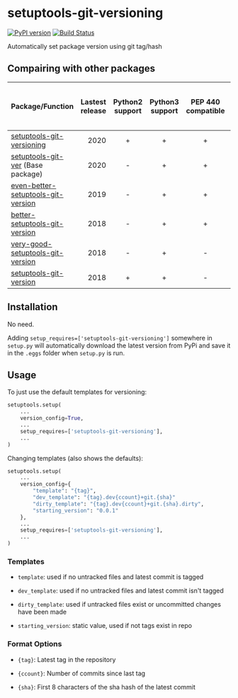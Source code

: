 # setuptools-git-versioning

[![PyPI version](https://badge.fury.io/py/setuptools-git-versioning.svg)](https://badge.fury.io/py/setuptools-git-versioning)
[![Build Status](https://travis-ci.com/dolfinus/setuptools-git-versioning.svg?branch=master)](https://travis-ci.com/dolfinus/setuptools-git-versioning)

Automatically set package version using git tag/hash

## Compairing with other packages

| Package/Function                                                                                    | Lastest release | Python2 support | Python3 support | PEP 440 compatible | Separated template for not tagged HEAD | Separated template for dirty run | Using functions outside setup.py | Returning starting_version if no tags |
|:----------------------------------------------------------------------------------------------------|----------------:|:---------------:|:---------------:|:------------------:|:--------------------------------------:|:--------------------------------:|:--------------------------------:|:--------------------------------:|
| [setuptools-git-versioning](https://github.com/dolfinus/setuptools-git-versioning)                  |            2020 |        +        |        +        |         +          |                   +                    |                +                 |                +                 |                +                 |
| [setuptools-git-ver](https://github.com/camas/setuptools-git-ver) (Base package)                    |            2020 |        -        |        +        |         +          |                   +                    |                +                 |                -                 |                -                 |
| [even-better-setuptools-git-version](https://github.com/ktemkin/even-better-setuptools-git-version) |            2019 |        -        |        +        |         +          |                   -                    |                -                 |                +                 |                +                 |
| [better-setuptools-git-version](https://github.com/vivin/better-setuptools-git-version)             |            2018 |        -        |        +        |         +          |                   -                    |                -                 |                +                 |                +                 |
| [very-good-setuptools-git-version](https://github.com/Kautenja/very-good-setuptools-git-version)    |            2018 |        -        |        +        |         -          |                   -                    |                -                 |                +                 |                -                 |
| [setuptools-git-version](https://github.com/pyfidelity/setuptools-git-version)                      |            2018 |        +        |        +        |         -          |                   -                    |                -                 |                -                 |                -                 |

## Installation

No need.

Adding `setup_requires=['setuptools-git-versioning']` somewhere in `setup.py` will automatically download the latest version from PyPi and save it in the `.eggs` folder when `setup.py` is run.

## Usage

To just use the default templates for versioning:

```python
setuptools.setup(
    ...
    version_config=True,
    ...
    setup_requires=['setuptools-git-versioning'],
    ...
)
```

Changing templates (also shows the defaults):

```python
setuptools.setup(
    ...
    version_config={
        "template": "{tag}",
        "dev_template": "{tag}.dev{ccount}+git.{sha}"
        "dirty_template": "{tag}.dev{ccount}+git.{sha}.dirty",
        "starting_version": "0.0.1"
    },
    ...
    setup_requires=['setuptools-git-versioning'],
    ...
)
```

### Templates

- `template`: used if no untracked files and latest commit is tagged

- `dev_template`: used if no untracked files and latest commit isn't tagged

- `dirty_template`: used if untracked files exist or uncommitted changes have been made

- `starting_version`: static value, used if not tags exist in repo

### Format Options

- `{tag}`: Latest tag in the repository

- `{ccount}`: Number of commits since last tag

- `{sha}`: First 8 characters of the sha hash of the latest commit
